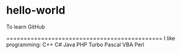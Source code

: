 # hello-world
To learn GitHub

=============================================
I like programming:
  C++
  C#
  Java
  PHP
  Turbo Pascal
  VBA
  Perl
  
